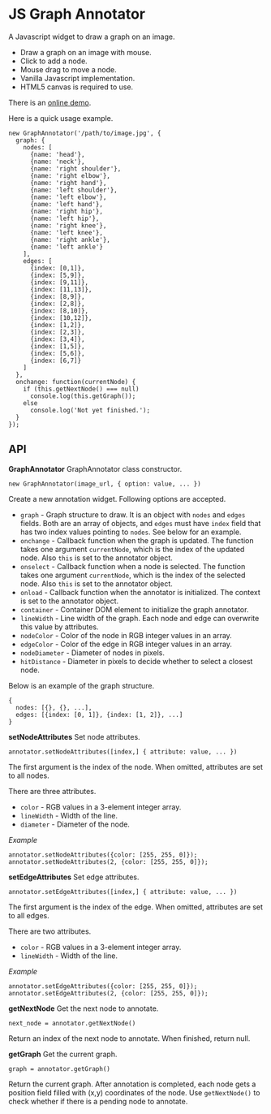 JS Graph Annotator
==================

A Javascript widget to draw a graph on an image.

 * Draw a graph on an image with mouse.
 * Click to add a node.
 * Mouse drag to move a node.
 * Vanilla Javascript implementation.
 * HTML5 canvas is required to use.

There is an [online demo](http://kyamagu.github.io/js-graph-annotator/).

Here is a quick usage example.

    new GraphAnnotator('/path/to/image.jpg', {
      graph: {
        nodes: [
          {name: 'head'},
          {name: 'neck'},
          {name: 'right shoulder'},
          {name: 'right elbow'},
          {name: 'right hand'},
          {name: 'left shoulder'},
          {name: 'left elbow'},
          {name: 'left hand'},
          {name: 'right hip'},
          {name: 'left hip'},
          {name: 'right knee'},
          {name: 'left knee'},
          {name: 'right ankle'},
          {name: 'left ankle'}
        ],
        edges: [
          {index: [0,1]},
          {index: [5,9]},
          {index: [9,11]},
          {index: [11,13]},
          {index: [8,9]},
          {index: [2,8]},
          {index: [8,10]},
          {index: [10,12]},
          {index: [1,2]},
          {index: [2,3]},
          {index: [3,4]},
          {index: [1,5]},
          {index: [5,6]},
          {index: [6,7]}
        ]
      },
      onchange: function(currentNode) {
        if (this.getNextNode() === null)
          console.log(this.getGraph());
        else
          console.log('Not yet finished.');
      }
    });

API
---

__GraphAnnotator__ GraphAnnotator class constructor.

    new GraphAnnotator(image_url, { option: value, ... })

Create a new annotation widget. Following options are accepted.

 * `graph` - Graph structure to draw. It is an object with `nodes` and `edges`
             fields. Both are an array of objects, and `edges` must have
             `index` field that has two index values pointing to `nodes`. See
             below for an example.
 * `onchange` - Callback function when the graph is updated. The function takes
                one argument `currentNode`, which is the index of the updated
                node. Also `this` is set to the annotator object.
 * `onselect` - Callback function when a node is selected. The function takes
                one argument `currentNode`, which is the index of the selected
                node. Also `this` is set to the annotator object.
 * `onload` - Callback function when the annotator is initialized. The context
              is set to the annotator object.
 * `container` - Container DOM element to initialize the graph annotator.
 * `lineWidth` - Line width of the graph. Each node and edge can overwrite
                 this value by attributes.
 * `nodeColor` - Color of the node in RGB integer values in an array.
 * `edgeColor` - Color of the edge in RGB integer values in an array.
 * `nodeDiameter` - Diameter of nodes in pixels.
 * `hitDistance` - Diameter in pixels to decide whether to select a closest
                   node.

Below is an example of the graph structure.

    {
      nodes: [{}, {}, ...],
      edges: [{index: [0, 1]}, {index: [1, 2]}, ...]
    }

__setNodeAttributes__ Set node attributes.

    annotator.setNodeAttributes([index,] { attribute: value, ... })

The first argument is the index of the node. When omitted, attributes are set to
all nodes.

There are three attributes.

* `color` - RGB values in a 3-element integer array.
* `lineWidth` - Width of the line.
* `diameter` - Diameter of the node.

_Example_

    annotator.setNodeAttributes({color: [255, 255, 0]});
    annotator.setNodeAttributes(2, {color: [255, 255, 0]});

__setEdgeAttributes__ Set edge attributes.

    annotator.setEdgeAttributes([index,] { attribute: value, ... })

The first argument is the index of the edge. When omitted, attributes are set to
all edges.

There are two attributes.

* `color` - RGB values in a 3-element integer array.
* `lineWidth` - Width of the line.

_Example_

    annotator.setEdgeAttributes({color: [255, 255, 0]});
    annotator.setEdgeAttributes(2, {color: [255, 255, 0]});

__getNextNode__ Get the next node to annotate.

    next_node = annotator.getNextNode()

Return an index of the next node to annotate. When finished, return null.

__getGraph__ Get the current graph.

    graph = annotator.getGraph()

Return the current graph. After annotation is completed, each node gets a
position field filled with (x,y) coordinates of the node. Use `getNextNode()`
to check whether if there is a pending node to annotate.
